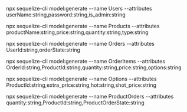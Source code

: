 npx sequelize-cli model:generate --name Users --attributes userName:string,password:string,is_admin:string

npx sequelize-cli model:generate --name Products --attributes productName:string,price:string,quantity:string,type:string

npx sequelize-cli model:generate --name Orders --attributes UserId:string,orderState:string

npx sequelize-cli model:generate --name OrderItems --attributes OrderId:string,ProductId:string,quantity:string,price:string,options:string

npx sequelize-cli model:generate --name Options --attributes ProductId:string,extra_price:string,hot:string,shot_price:string

npx sequelize-cli model:generate --name ProductOrders --attributes quantity:string,ProductId:string,ProductOrderState:string
